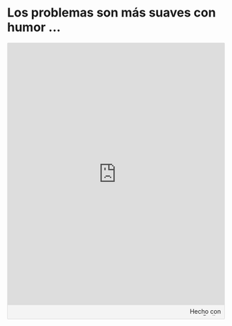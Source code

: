 # Los problemas son más suaves con humor ...

<div class="padlet-embed" style="border:1px solid rgba(0,0,0,0.1);border-radius:2px;box-sizing:border-box;overflow:hidden;position:relative;width:100%;background:#F4F4F4">
    <p style="padding:0;margin:0">
        <iframe src="https://padlet.com/embed/intpgx20hvap" frameborder="0" allow="camera;microphone;geolocation" style="width:100%;height:608px;display:block;padding:0;margin:0"></iframe>
    </p>
    <div style="padding:8px;text-align:right;margin:0;">
        <a href="https://padlet.com?ref=embed" style="padding:0;margin:0;border:none;display:block;line-height:1;height:16px" target="_blank">
            <img src="https://resources.padletcdn.com/assets/made_with_padlet.png" width="86" height="16" style="padding:0;margin:0;background:none;border:none;display:inline;box-shadow:none" alt="Hecho con Padlet">
        </a>
    </div>
</div>



